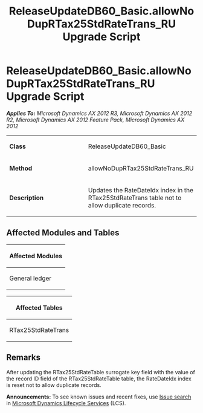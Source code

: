 ﻿---
title: ReleaseUpdateDB60_Basic.allowNoDupRTax25StdRateTrans_RU Upgrade Script
TOCTitle: ReleaseUpdateDB60_Basic.allowNoDupRTax25StdRateTrans_RU Upgrade Script
ms:assetid: a912f049-6c23-5f2d-69ac-d6862a662abc
ms:mtpsurl: https://msdn.microsoft.com/en-us/library/JJ686400(v=AX.60)
ms:contentKeyID: 49710356
ms.date: 05/18/2015
mtps_version: v=AX.60
---

# ReleaseUpdateDB60\_Basic.allowNoDupRTax25StdRateTrans\_RU Upgrade Script 


_**Applies To:** Microsoft Dynamics AX 2012 R3, Microsoft Dynamics AX 2012 R2, Microsoft Dynamics AX 2012 Feature Pack, Microsoft Dynamics AX 2012_

<table>
<colgroup>
<col style="width: 50%" />
<col style="width: 50%" />
</colgroup>
<tbody>
<tr class="odd">
<td><p><strong>Class</strong></p></td>
<td><p>ReleaseUpdateDB60_Basic</p></td>
</tr>
<tr class="even">
<td><p><strong>Method</strong></p></td>
<td><p>allowNoDupRTax25StdRateTrans_RU</p></td>
</tr>
<tr class="odd">
<td><p><strong>Description</strong></p></td>
<td><p>Updates the RateDateIdx index in the RTax25StdRateTrans table not to allow duplicate records.</p></td>
</tr>
</tbody>
</table>


## Affected Modules and Tables

<table>
<colgroup>
<col style="width: 100%" />
</colgroup>
<thead>
<tr class="header">
<th><p>Affected Modules</p></th>
</tr>
</thead>
<tbody>
<tr class="odd">
<td><p>General ledger</p></td>
</tr>
</tbody>
</table>


<table>
<colgroup>
<col style="width: 100%" />
</colgroup>
<thead>
<tr class="header">
<th><p>Affected Tables</p></th>
</tr>
</thead>
<tbody>
<tr class="odd">
<td><p>RTax25StdRateTrans</p></td>
</tr>
</tbody>
</table>


## Remarks

After updating the RTax25StdRateTable surrogate key field with the value of the record ID field of the RTax25StdRateTable table, the RateDateIdx index is reset not to allow duplicate records.

  
**Announcements:** To see known issues and recent fixes, use [Issue search](http://go.microsoft.com/fwlink/?linkid=389258) in [Microsoft Dynamics Lifecycle Services](http://go.microsoft.com/fwlink/?linkid=306505) (LCS).

